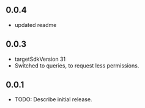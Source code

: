 ## 0.0.4
* updated readme

## 0.0.3
* targetSdkVersion 31
* Switched to queries, to request less permissions.

## 0.0.1
* TODO: Describe initial release.
